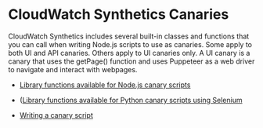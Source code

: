 #  CloudWatch Synthetics Canaries

CloudWatch Synthetics includes several built-in classes and functions that you can call when writing Node.js scripts to use as canaries.
Some apply to both UI and API canaries. Others apply to UI canaries only. A UI canary is a canary that uses the getPage() function and uses Puppeteer as a web driver to navigate and interact with webpages.

* [Library functions available for Node.js canary scripts](https://docs.aws.amazon.com/AmazonCloudWatch/latest/monitoring/CloudWatch_Synthetics_Canaries_Library_Nodejs.html)
* ([Library functions available for Python canary scripts using Selenium](https://docs.aws.amazon.com/AmazonCloudWatch/latest/monitoring/CloudWatch_Synthetics_Canaries_Library_Python.html)


* [Writing a canary script
](https://docs.aws.amazon.com/AmazonCloudWatch/latest/monitoring/CloudWatch_Synthetics_Canaries_WritingCanary.html)

